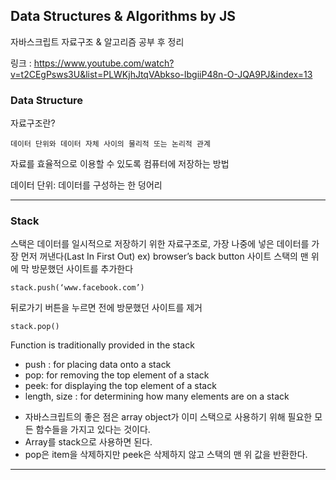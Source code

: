 ## Data Structures & Algorithms by JS

자바스크립트 자료구조 & 알고리즘 공부 후 정리

링크 : https://www.youtube.com/watch?v=t2CEgPsws3U&list=PLWKjhJtqVAbkso-IbgiiP48n-O-JQA9PJ&index=13


### Data Structure

자료구조란?
```
데이터 단위와 데이터 자체 사이의 물리적 또는 논리적 관계
```
자료를 효율적으로 이용할 수 있도록 컴퓨터에 저장하는 방법

데이터 단위: 데이터를 구성하는 한 덩어리

****
### Stack
스택은 데이터를 일시적으로 저장하기 위한 자료구조로, 가장 나중에 넣은 데이터를 가장 먼저 꺼낸다(Last In First Out)
ex) browser’s back button
    사이트 스택의 맨 위에 막 방문했던 사이트를 추가한다
```
stack.push(‘www.facebook.com’)
 ```

뒤로가기 버튼을 누르면 전에 방문했던 사이트를 제거
```
stack.pop()
```

Function is traditionally provided in the stack
* push : for placing data onto a stack
* pop: for removing the top element of a stack
* peek: for displaying the top element of a stack
* length, size : for determining how many elements are on a stack

- 자바스크립트의 좋은 점은 array object가 이미 스택으로 사용하기 위해 필요한 모든 함수들을 가지고 있다는 것이다.
- Array를 stack으로 사용하면 된다.
- pop은 item을 삭제하지만 peek은 삭제하지 않고 스택의 맨 위 값을 반환한다.
****